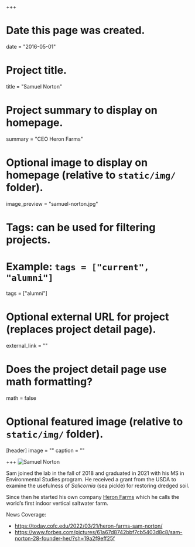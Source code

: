 +++
# Date this page was created.
date = "2016-05-01"

# Project title.
title = "Samuel Norton"

# Project summary to display on homepage.
summary = "CEO Heron Farms"

# Optional image to display on homepage (relative to `static/img/` folder).
image_preview = "samuel-norton.jpg"

# Tags: can be used for filtering projects.
# Example: `tags = ["current", "alumni"]`
tags = ["alumni"]

# Optional external URL for project (replaces project detail page).
external_link = ""

# Does the project detail page use math formatting?
math = false

# Optional featured image (relative to `static/img/` folder).
[header]
image = ""
caption = ""

+++
![Samuel Norton](/img/samuel-norton.jpg)


Sam joined the lab in the fall of 2018 and graduated in 2021 with his MS in
Environmental Studies program. He received a grant from the USDA to examine the
usefulness of *Salicornia* (sea pickle) for restoring dredged soil.

Since then he started his own company [Heron Farms](https://www.heronfarms.com/)
which he calls the world’s first indoor vertical saltwater farm.

News Coverage:
* https://today.cofc.edu/2022/03/21/heron-farms-sam-norton/
* https://www.forbes.com/pictures/61a67d8742bbf7cb5403d8c8/sam-norton-28-founder-her/?sh=19a2f9eff25f

